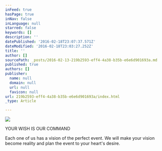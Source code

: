 ```yaml
---
inFeed: true
hasPage: true
inNav: false
inLanguage: null
starred: false
keywords: []
description: ''
datePublished: '2016-02-18T23:07:37.571Z'
dateModified: '2016-02-18T23:03:27.252Z'
title: ''
author: []
sourcePath: _posts/2016-02-13-219b2593-eff4-4a38-b35b-e6e6d901693a.md
published: true
authors: []
publisher:
  name: null
  domain: null
  url: null
  favicon: null
url: 219b2593-eff4-4a38-b35b-e6e6d901693a/index.html
_type: Article

---
```

![](https://s3-us-west-2.amazonaws.com/the-grid-img/p/bb5517126d1e3ac9a5be62f2a307a0f1d6f3b04e.jpg)

YOUR WISH
IS OUR
COMMAND 

Each one of us has a
vision of the perfect
event. We will make your vision become reality and plan the event to your heart's desire.